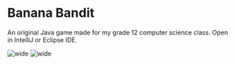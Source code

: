 # Banana Bandit
An original Java game made for my grade 12 computer science class. Open in IntelliJ or Eclipse IDE.


![wide](https://user-images.githubusercontent.com/49313072/73988574-14c5cb00-4911-11ea-9ae1-a672ccd55917.jpeg)
![wide](https://user-images.githubusercontent.com/49313072/73988566-11324400-4911-11ea-8471-469195f2aaf7.jpeg)
